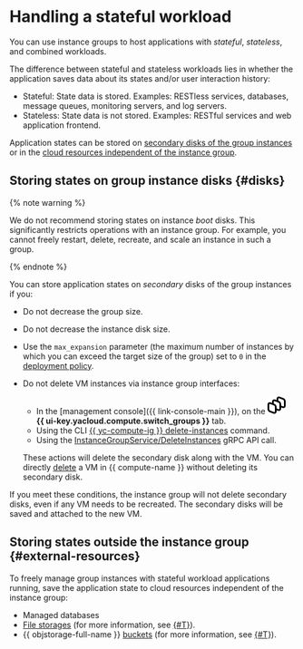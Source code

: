 # Handling a stateful workload

You can use instance groups to host applications with _stateful_, _stateless_, and combined workloads.

The difference between stateful and stateless workloads lies in whether the application saves data about its states and/or user interaction history:
* Stateful: State data is stored. Examples: RESTless services, databases, message queues, monitoring servers, and log servers.
* Stateless: State data is not stored. Examples: RESTful services and web application frontend.

Application states can be stored on [secondary disks of the group instances](#disks) or in the [cloud resources independent of the instance group](#external-resources).

## Storing states on group instance disks {#disks}

{% note warning %}

We do not recommend storing states on instance _boot_ disks. This significantly restricts operations with an instance group. For example, you cannot freely restart, delete, recreate, and scale an instance in such a group.

{% endnote %}

You can store application states on _secondary_ disks of the group instances if you:
* Do not decrease the group size.
* Do not decrease the instance disk size.
* Use the `max_expansion` parameter (the maximum number of instances by which you can exceed the target size of the group) set to `0` in the [deployment policy](./policies/deploy-policy.md).
* Do not delete VM instances via instance group interfaces:
  * In the [management console]({{ link-console-main }}), on the ![image](../../../_assets/console-icons/layers-3-diagonal.svg) **{{ ui-key.yacloud.compute.switch_groups }}** tab.
  * Using the CLI [{{ yc-compute-ig }} delete-instances](../../../cli/cli-ref/compute/cli-ref/instance-group/delete-instances.md) command.
  * Using the [InstanceGroupService/DeleteInstances](../../instancegroup/api-ref/grpc/InstanceGroup/deleteInstances.md) gRPC API call.
  
  These actions will delete the secondary disk along with the VM. You can directly [delete](../../operations/vm-control/vm-delete.md) a VM in {{ compute-name }} without deleting its secondary disk.

If you meet these conditions, the instance group will not delete secondary disks, even if any VM needs to be recreated. The secondary disks will be saved and attached to the new VM.

## Storing states outside the instance group {#external-resources}

To freely manage group instances with stateful workload applications running, save the application state to cloud resources independent of the instance group:
* Managed databases
* [File storages](../filesystem.md) (for more information, see [{#T}](../../operations/instance-groups/create-with-filesystem.md)).
* {{ objstorage-full-name }} [buckets](../../../storage/concepts/bucket.md) (for more information, see [{#T}](../../operations/instance-groups/create-with-bucket.md)).
